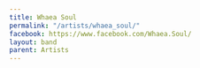 ```yaml
---
title: Whaea Soul
permalink: "/artists/whaea_soul/"
facebook: https://www.facebook.com/Whaea.Soul/
layout: band
parent: Artists
---
```


